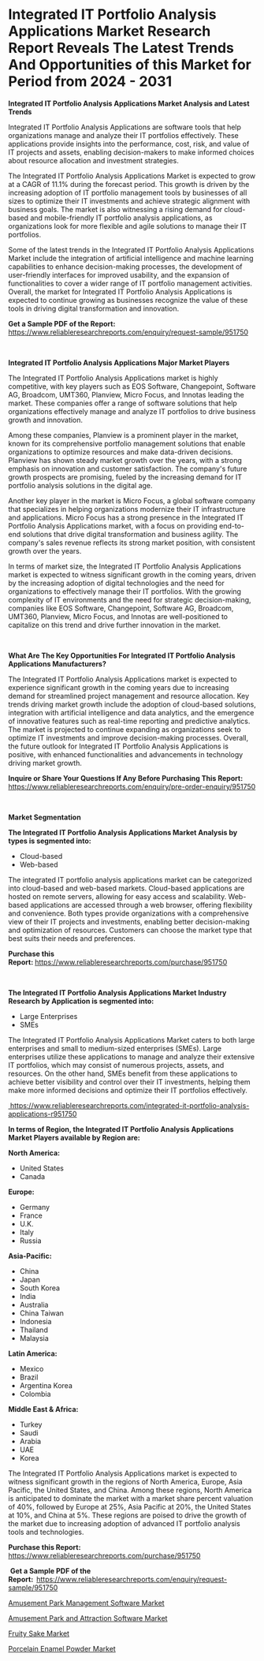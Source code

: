 <p><h1>Integrated IT Portfolio Analysis Applications Market Research Report Reveals The Latest Trends And Opportunities of this Market for Period from 2024 - 2031</h1></p><p><strong>Integrated IT Portfolio Analysis Applications Market Analysis and Latest Trends</strong></p>
<p><p>Integrated IT Portfolio Analysis Applications are software tools that help organizations manage and analyze their IT portfolios effectively. These applications provide insights into the performance, cost, risk, and value of IT projects and assets, enabling decision-makers to make informed choices about resource allocation and investment strategies.</p><p>The Integrated IT Portfolio Analysis Applications Market is expected to grow at a CAGR of 11.1% during the forecast period. This growth is driven by the increasing adoption of IT portfolio management tools by businesses of all sizes to optimize their IT investments and achieve strategic alignment with business goals. The market is also witnessing a rising demand for cloud-based and mobile-friendly IT portfolio analysis applications, as organizations look for more flexible and agile solutions to manage their IT portfolios.</p><p>Some of the latest trends in the Integrated IT Portfolio Analysis Applications Market include the integration of artificial intelligence and machine learning capabilities to enhance decision-making processes, the development of user-friendly interfaces for improved usability, and the expansion of functionalities to cover a wider range of IT portfolio management activities. Overall, the market for Integrated IT Portfolio Analysis Applications is expected to continue growing as businesses recognize the value of these tools in driving digital transformation and innovation.</p></p>
<p><strong>Get a Sample PDF of the Report:&nbsp;</strong> <a href="https://www.reliableresearchreports.com/enquiry/request-sample/951750">https://www.reliableresearchreports.com/enquiry/request-sample/951750</a></p>
<p>&nbsp;</p>
<p><strong>Integrated IT Portfolio Analysis Applications Major Market Players</strong></p>
<p><p>The Integrated IT Portfolio Analysis Applications market is highly competitive, with key players such as EOS Software, Changepoint, Software AG, Broadcom, UMT360, Planview, Micro Focus, and Innotas leading the market. These companies offer a range of software solutions that help organizations effectively manage and analyze IT portfolios to drive business growth and innovation.</p><p>Among these companies, Planview is a prominent player in the market, known for its comprehensive portfolio management solutions that enable organizations to optimize resources and make data-driven decisions. Planview has shown steady market growth over the years, with a strong emphasis on innovation and customer satisfaction. The company's future growth prospects are promising, fueled by the increasing demand for IT portfolio analysis solutions in the digital age.</p><p>Another key player in the market is Micro Focus, a global software company that specializes in helping organizations modernize their IT infrastructure and applications. Micro Focus has a strong presence in the Integrated IT Portfolio Analysis Applications market, with a focus on providing end-to-end solutions that drive digital transformation and business agility. The company's sales revenue reflects its strong market position, with consistent growth over the years.</p><p>In terms of market size, the Integrated IT Portfolio Analysis Applications market is expected to witness significant growth in the coming years, driven by the increasing adoption of digital technologies and the need for organizations to effectively manage their IT portfolios. With the growing complexity of IT environments and the need for strategic decision-making, companies like EOS Software, Changepoint, Software AG, Broadcom, UMT360, Planview, Micro Focus, and Innotas are well-positioned to capitalize on this trend and drive further innovation in the market.</p></p>
<p>&nbsp;</p>
<p><strong>What Are The Key Opportunities For Integrated IT Portfolio Analysis Applications Manufacturers?</strong></p>
<p><p>The Integrated IT Portfolio Analysis Applications market is expected to experience significant growth in the coming years due to increasing demand for streamlined project management and resource allocation. Key trends driving market growth include the adoption of cloud-based solutions, integration with artificial intelligence and data analytics, and the emergence of innovative features such as real-time reporting and predictive analytics. The market is projected to continue expanding as organizations seek to optimize IT investments and improve decision-making processes. Overall, the future outlook for Integrated IT Portfolio Analysis Applications is positive, with enhanced functionalities and advancements in technology driving market growth.</p></p>
<p><strong>Inquire or Share Your Questions If Any Before Purchasing This Report:</strong> <a href="https://www.reliableresearchreports.com/enquiry/pre-order-enquiry/951750">https://www.reliableresearchreports.com/enquiry/pre-order-enquiry/951750</a></p>
<p>&nbsp;</p>
<p><strong>Market Segmentation</strong></p>
<p><strong>The Integrated IT Portfolio Analysis Applications Market Analysis by types is segmented into:</strong></p>
<p><ul><li>Cloud-based</li><li>Web-based</li></ul></p>
<p><p>The integrated IT portfolio analysis applications market can be categorized into cloud-based and web-based markets. Cloud-based applications are hosted on remote servers, allowing for easy access and scalability. Web-based applications are accessed through a web browser, offering flexibility and convenience. Both types provide organizations with a comprehensive view of their IT projects and investments, enabling better decision-making and optimization of resources. Customers can choose the market type that best suits their needs and preferences.</p></p>
<p><strong>Purchase this Report:&nbsp;</strong><a href="https://www.reliableresearchreports.com/purchase/951750">https://www.reliableresearchreports.com/purchase/951750</a></p>
<p>&nbsp;</p>
<p><strong>The Integrated IT Portfolio Analysis Applications Market Industry Research by Application is segmented into:</strong></p>
<p><ul><li>Large Enterprises</li><li>SMEs</li></ul></p>
<p><p>The Integrated IT Portfolio Analysis Applications Market caters to both large enterprises and small to medium-sized enterprises (SMEs). Large enterprises utilize these applications to manage and analyze their extensive IT portfolios, which may consist of numerous projects, assets, and resources. On the other hand, SMEs benefit from these applications to achieve better visibility and control over their IT investments, helping them make more informed decisions and optimize their IT portfolios effectively.</p></p>
<p><a href="https://www.reliableresearchreports.com/integrated-it-portfolio-analysis-applications-r951750">&nbsp;https://www.reliableresearchreports.com/integrated-it-portfolio-analysis-applications-r951750</a></p>
<p><strong>In terms of Region, the Integrated IT Portfolio Analysis Applications Market Players available by Region are:</strong></p>
<p>
    <p> <strong> North America: </strong>
        <ul>
            <li>United States</li>
            <li>Canada</li>
        </ul>
        </p> 
    <p> <strong> Europe: </strong>
        <ul>
            <li>Germany</li>
            <li>France</li>
            <li>U.K.</li>
            <li>Italy</li>
            <li>Russia</li>
        </ul>
        </p> 
    <p> <strong> Asia-Pacific: </strong>
        <ul>
            <li>China</li>
            <li>Japan</li>
            <li>South Korea</li>
            <li>India</li>
            <li>Australia</li>
            <li>China Taiwan</li>
            <li>Indonesia</li>
            <li>Thailand</li>
            <li>Malaysia</li>
        </ul>
        </p> 
    <p> <strong> Latin America: </strong>
        <ul>
            <li>Mexico</li>
            <li>Brazil</li>
            <li>Argentina Korea</li>
            <li>Colombia</li>
        </ul>
        </p> 
    <p> <strong> Middle East & Africa: </strong>
        <ul>
            <li>Turkey</li>
            <li>Saudi</li>
            <li>Arabia</li>
            <li>UAE</li>
            <li>Korea</li>
        </ul>
    </p>
    </p>
<p><p>The Integrated IT Portfolio Analysis Applications market is expected to witness significant growth in the regions of North America, Europe, Asia Pacific, the United States, and China. Among these regions, North America is anticipated to dominate the market with a market share percent valuation of 40%, followed by Europe at 25%, Asia Pacific at 20%, the United States at 10%, and China at 5%. These regions are poised to drive the growth of the market due to increasing adoption of advanced IT portfolio analysis tools and technologies.</p></p>
<p><strong>Purchase this Report: </strong><a href="https://www.reliableresearchreports.com/purchase/951750">https://www.reliableresearchreports.com/purchase/951750</a></p>
<p>&nbsp;<strong>Get a Sample PDF of the Report:&nbsp;&nbsp;</strong><a href="https://www.reliableresearchreports.com/enquiry/request-sample/951750">https://www.reliableresearchreports.com/enquiry/request-sample/951750</a></p>
<p><strong></strong></p>
<p><p><a href="https://github.com/singletonthaxterkelliehr2df/Market-Research-Report-List-2/blob/main/amusement-park-management-software-market.md">Amusement Park Management Software Market</a></p><p><a href="https://github.com/kufem1/Market-Research-Report-List-2/blob/main/amusement-park-and-attraction-software-market.md">Amusement Park and Attraction Software Market</a></p><p><a href="https://www.linkedin.com/pulse/fruity-sake-market-size-cagr-trends-2024-2030-crowd-data-beoqc?trackingId=pIOaP7P0ZwcviHdTfYcWaw%3D%3D">Fruity Sake Market</a></p><p><a href="https://www.linkedin.com/pulse/porcelain-enamel-powder-market-goal-estimating-size-future-gsfyc?trackingId=EHY7YqGU9BhQ%2BHd3I5wSzA%3D%3D">Porcelain Enamel Powder Market</a></p></p>